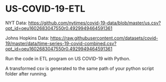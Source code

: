 # US-COVID-19-ETL
NYT Data: https://github.com/nytimes/covid-19-data/blob/master/us.csv?opt_id=oeu1602683047550r0.4929949464591361

Johns Hopkins Data: https://raw.githubusercontent.com/datasets/covid-19/master/data/time-series-19-covid-combined.csv?opt_id=oeu1602683047550r0.4929949464591361

Run the code in ETL program on US COVID-19 with Python.

A transformed csv is generated to the same path of your python script folder after running.
